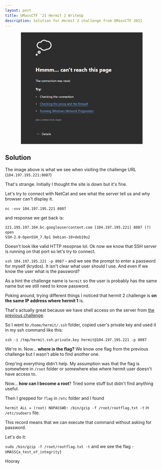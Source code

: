 ```yaml
---
layout: post
title: UMassCTF '21 Hermit 2 WriteUp
description: Solution for Hermit 2 challenge from UMassCTF 2021
---
```


<center><a target="_blank" href="/assets/img/hermit2-into.png"><img alt="hermit logo" src="/assets/img/hermit2-into.png" width="400px"/></a></center>

## Solution

The image above is what we see when visiting the challenge URL (`104.197.195.221:8087`)

That's strange. Initially I thought the site is down but it's fine.

Let's try to connect with NetCat and see what the server tell us and why browser can't display it.

`nc -vvv 104.197.195.221 8087`

and response we get back is:

```
221.195.197.104.bc.googleusercontent.com [104.197.195.221] 8087 (?) open
SSH-2.0-OpenSSH_7.9p1 Debian-10+deb10u2
```

Doesn't look like valid HTTP resopnse lol. Ok now we know that SSH server is running on that port so let's try to connect.

`ssh 104.197.195.221 -p 8087` - and we see the prompt to enter a password for myself (krydos). It isn't clear what user should I use.
And even if we know the user what is the password?

As a hint the challenge name is `hermit` so the user is probably has the same name but we still need to know password.

Poking around, trying different things I noticed that hermit 2 challenge is <strong>on the same IP address where hermit 1</strong> is.

That's actually great because we have shell access on the server from <a href="/2021/03/28/umassctf-hermit1-writeup.html">the previous challenge</a>.

So I went to `/home/hermit/.ssh` folder, copied user's private key and used it in my ssh command like this:

`ssh -i /tmp/hermit.ssh.private.key hermit@104.197.195.221 -p 8087`

We're in. Now... <strong>where is the flag?</strong>
We know one flag from the previous challenge but I wasn't able to find another one.

Grep'ing everything didn't help.
My assumption was that the flag is somewhere in `/root` folder or somewhere else where hermit user doesn't have access to.

Now... <strong>how can I become a root</strong>? Tried some stuff but didn't find anything useful.

Then I grepped for `flag` in `/etc` folder and I found

`hermit ALL = (root) NOPASSWD: /bin/gzip -f /root/rootflag.txt -t` in `/etc/sudoers` file.

This record means that we can execute that command without asking for password.

Let's do it:

`sudo /bin/gzip -f /root/rootflag.txt -t` and we see the flag - `UMASS{a_test_of_integrity}`

Hooray


